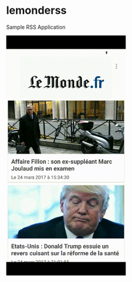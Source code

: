 # lemonderss
Sample RSS Application


![Preview](https://github.com/manuelsiuro/lemonderss/blob/master/extra/device-2017-03-24-234026.gif)